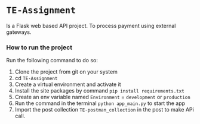 # `TE-Assignment`
Is a Flask web based API project. To process payment using external gateways.

### How to run the project
Run the following command to do so:
   1. Clone the project from git on your system
   2. cd `TE-Assignment`
   3. Create a virtual environment and activate it
   4. Install the site packages by command `pip install requirements.txt` 
   5. Create an env variable named `Environment` = `development` or `production`
   6. Run the command in the terminal `python app_main.py` to start the app
   7. Import the post collection `TE-postman_collection` in the post to make APi call.
